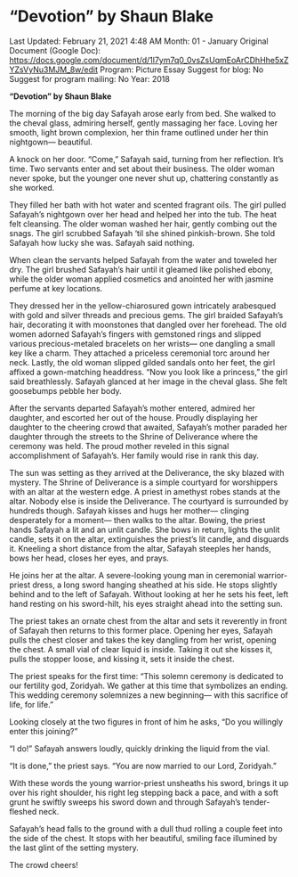 # “Devotion” by Shaun Blake

Last Updated: February 21, 2021 4:48 AM
Month: 01 - January
Original Document (Google Doc): https://docs.google.com/document/d/1l7ym7q0_0vsZsUqmEoArCDhHhe5xZYZsVyNu3MJM_8w/edit
Program: Picture Essay
Suggest for blog: No
Suggest for program mailing: No
Year: 2018

**“Devotion” by Shaun Blake**

The morning of the big day Safayah arose early from bed. She walked to the cheval glass, admiring herself, gently massaging her face. Loving her smooth, light brown complexion, her thin frame outlined under her thin nightgown— beautiful.

A knock on her door. “Come,” Safayah said, turning from her reflection. It’s time. Two servants enter and set about their business. The older woman never spoke, but the younger one never shut up, chattering constantly as she worked.

They filled her bath with hot water and scented fragrant oils. The girl pulled Safayah’s nightgown over her head and helped her into the tub. The heat felt cleansing. The older woman washed her hair, gently combing out the snags. The girl scrubbed Safayah ‘til she shined pinkish-brown. She told Safayah how lucky she was. Safayah said nothing.

When clean the servants helped Safayah from the water and toweled her dry. The girl brushed Safayah’s hair until it gleamed like polished ebony, while the older woman applied cosmetics and anointed her with jasmine perfume at key locations.

They dressed her in the yellow-chiarosured gown intricately arabesqued with gold and silver threads and precious gems. The girl braided Safayah’s hair, decorating it with moonstones that dangled over her forehead. The old women adorned Safayah’s fingers with gemstoned rings and slipped various precious-metaled bracelets on her wrists— one dangling a small key like a charm. They attached a priceless ceremonial torc around her neck. Lastly, the old woman slipped gilded sandals onto her feet, the girl affixed a gown-matching headdress. “Now you look like a princess,” the girl said breathlessly. Safayah glanced at her image in the cheval glass. She felt goosebumps pebble her body.

After the servants departed Safayah’s mother entered, admired her daughter, and escorted her out of the house. Proudly displaying her daughter to the cheering crowd that awaited, Safayah’s mother paraded her daughter through the streets to the Shrine of Deliverance where the ceremony was held. The proud mother reveled in this signal accomplishment of Safayah’s. Her family would rise in rank this day.

The sun was setting as they arrived at the Deliverance, the sky blazed with mystery. The Shrine of Deliverance is a simple courtyard for worshippers with an altar at the western edge. A priest in amethyst robes stands at the altar. Nobody else is inside the Deliverance. The courtyard is surrounded by hundreds though. Safayah kisses and hugs her mother— clinging desperately for a moment— then walks to the altar. Bowing, the priest hands Safayah a lit and an unlit candle. She bows in return, lights the unlit candle, sets it on the altar, extinguishes the priest’s lit candle, and disguards it. Kneeling a short distance from the altar, Safayah steeples her hands, bows her head, closes her eyes, and prays.

He joins her at the altar. A severe-looking young man in ceremonial warrior-priest dress, a long sword hanging sheathed at his side. He stops slightly behind and to the left of Safayah. Without looking at her he sets his feet, left hand resting on his sword-hilt, his eyes straight ahead into the setting sun.

The priest takes an ornate chest from the altar and sets it reverently in front of Safayah then returns to this former place. Opening her eyes, Safayah pulls the chest closer and takes the key dangling from her wrist, opening the chest. A small vial of clear liquid is inside. Taking it out she kisses it, pulls the stopper loose, and kissing it, sets it inside the chest.

The priest speaks for the first time: “This solemn ceremony is dedicated to our fertility god, Zoridyah. We gather at this time that symbolizes an ending. This wedding ceremony solemnizes a new beginning— with this sacrifice of life, for life.”

Looking closely at the two figures in front of him he asks, “Do you willingly enter this joining?”

“I do!” Safayah answers loudly, quickly drinking the liquid from the vial.

“It is done,” the priest says. “You are now married to our Lord, Zoridyah.”

With these words the young warrior-priest unsheaths his sword, brings it up over his right shoulder, his right leg stepping back a pace, and with a soft grunt he swiftly sweeps his sword down and through Safayah’s tender-fleshed neck.

Safayah’s head falls to the ground with a dull thud rolling a couple feet into the side of the chest. It stops with her beautiful, smiling face illumined by the last glint of the setting mystery.

The crowd cheers!